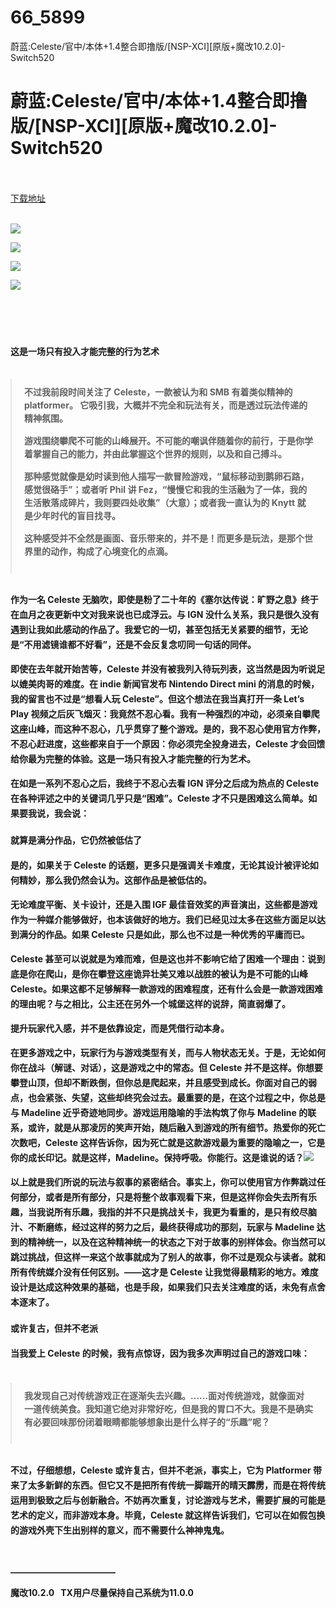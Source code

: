 # 66_5899
蔚蓝:Celeste/官中/本体+1.4整合即撸版/[NSP-XCI][原版+魔改10.2.0]-Switch520
# 蔚蓝:Celeste/官中/本体+1.4整合即撸版/[NSP-XCI][原版+魔改10.2.0]-Switch520
 <br/></br>
[下载地址](https://www.switch520.cc/article/5899 "下载地址")
<br/></br>

<p><strong><img src="https://www.switch520.cc/muke_img/upload_art_editor_20201022-1_58518ce03455b61866abb344caeae3cf.jpg"></strong></p>
<p><strong><img src="https://www.switch520.cc/muke_img/upload_art_editor_20201022-1_e677bb8a12a9539e355b4f85435bd8de.jpg"></strong></p>
<p><strong><img src="https://www.switch520.cc/muke_img/upload_art_editor_20201022-1_feaf5020f4ada4d6e30935c4c9680e06.jpg"></strong></p>
<p><strong><img src="https://www.switch520.cc/muke_img/upload_art_editor_20201022-1_edfddf3ede0b8fd9fefb9f6088057fb2.jpg"></strong></p>
<p><strong><span style="font-size: 20px;">&nbsp;</span></strong></p>
<p>&nbsp;</p>
<h4><strong>这是一场只有投入才能完整的行为艺术</strong></h4>
<blockquote style="padding: 10px 20px; margin: 35px 0px 30px; font-size: 15px;">
<p style="margin-top: 0px; margin-bottom: 15px; line-height: 1.5; font-size: 14px;"><strong>不过我前段时间关注了 Celeste，一款被认为和 SMB 有着类似精神的 platformer。 它吸引我，大概并不完全和玩法有关，而是透过玩法传递的精神氛围。</strong></p>
<p style="margin-top: 0px; margin-bottom: 15px; line-height: 1.5; font-size: 14px;"><strong>游戏围绕攀爬不可能的山峰展开。不可能的嘲讽伴随着你的前行，于是你学着掌握自己的能力，并由此掌握这个世界的规则，以及和自己搏斗。</strong></p>
<p style="margin-top: 0px; margin-bottom: 15px; line-height: 1.5; font-size: 14px;"><strong>那种感觉就像是幼时读到他人描写一款冒险游戏，“鼠标移动到鹅卵石路，感觉很硌手”；或者听 Phil 讲 Fez，“慢慢它和我的生活融为了一体，我的生活散落成碎片，我则要四处收集”（大意）；或者我一直认为的 Knytt 就是少年时代的盲目找寻。</strong></p>
<p style="margin-top: 0px; margin-bottom: 15px; line-height: 1.5; font-size: 14px;"><strong>这种感受并不全然是画面、音乐带来的，并不是！而更多是玩法，是那个世界里的动作，构成了心境变化的点滴。</strong></p>
<p style="margin-top: 0px; margin-bottom: 15px; line-height: 1.5; font-size: 14px;">
</p></blockquote>
<p style="margin-top: 0px; margin-bottom: 15px; line-height: 24px;"><strong>作为一名 Celeste 无脑吹，即使是粉了二十年的《塞尔达传说：旷野之息》终于在血月之夜更新中文对我来说也已成浮云。与 IGN 没什么关系，我只是很久没有遇到让我如此感动的作品了。我爱它的一切，甚至包括无关紧要的细节，无论是“不用滤镜谁都不好看”，还是不会反复念叨同一句话的同伴。</strong></p>
<p style="margin-top: 0px; margin-bottom: 15px; line-height: 24px;"><strong>即使在去年就开始苦等，Celeste&nbsp;并没有被我列入待玩列表，这当然是因为听说足以媲美肉哥的难度。在&nbsp;indie&nbsp;新闻官发布&nbsp;Nintendo Direct mini&nbsp;的消息的时候，我的留言也不过是“想看人玩&nbsp;Celeste”。但这个想法在我当真打开一条&nbsp;Let’s Play&nbsp;视频之后灰飞烟灭：我竟然不忍心看。我有一种强烈的冲动，必须亲自攀爬这座山峰，而这种不忍心，几乎贯穿了整个游戏。是的，我不忍心使用官方作弊，不忍心赶进度，这些都来自于一个原因：你必须完全投身进去，Celeste 才会回馈给你最为完整的体验。这是一场只有投入才能完整的行为艺术。</strong></p>
<p style="margin-top: 0px; margin-bottom: 15px; line-height: 24px;"><strong>在如是一系列不忍心之后，我终于不忍心去看 IGN 评分之后成为热点的 Celeste 在各种评述之中的关键词几乎只是“困难”。Celeste 才不只是困难这么简单。如果要我说，我会说：</strong></p>
<h4><strong>就算是满分作品，它仍然被低估了</strong></h4>
<p style="margin-top: 0px; margin-bottom: 15px; line-height: 24px;"><strong>是的，如果关于&nbsp;Celeste&nbsp;的话题，更多只是强调关卡难度，无论其设计被评论如何精妙，那么我仍然会认为。这部作品是被低估的。</strong></p>
<p style="margin-top: 0px; margin-bottom: 15px; line-height: 24px;"><strong>无论难度平衡、关卡设计，还是入围 IGF 最佳音效奖的声音演出，这些都是游戏作为一种媒介能够做好，也本该做好的地方。我们已经见过太多在这些方面足以达到满分的作品。如果 Celeste 只是如此，那么也不过是一种优秀的平庸而已。</strong></p>
<p style="margin-top: 0px; margin-bottom: 15px; line-height: 24px;"><strong>Celeste 甚至可以说就是为难而难，但是这也并不影响它给了困难一个理由：说到底是你在爬山，是你在攀登这座诡异壮美又难以战胜的被认为是不可能的山峰 Celeste。如果这都不足够解释一款游戏的困难程度，还有什么会是一款游戏困难的理由呢？与之相比，公主还在另外一个城堡这样的说辞，简直弱爆了。</strong></p>
<p style="margin-top: 0px; margin-bottom: 15px; line-height: 24px;"><strong>提升玩家代入感，并不是依靠设定，而是凭借行动本身。</strong></p>
<p style="margin-top: 0px; margin-bottom: 15px; line-height: 24px;"><strong>在更多游戏之中，玩家行为与游戏类型有关，而与人物状态无关。于是，无论如何你在战斗（解谜、对话），这是游戏之中的常态。但 Celeste 并不是这样。你想要攀登山顶，但却不断跌倒，但你总是爬起来，并且感受到成长。你面对自己的弱点，也会紧张、失望，这些却终究会过去。最重要的是，在这个过程之中，你总是与 Madeline 近乎奇迹地同步。游戏运用隐喻的手法构筑了你与 Madeline 的联系，或许，就是从那凌厉的笑声开始，随后融入到游戏的所有细节。热爱你的死亡次数吧，Celeste 这样告诉你，因为死亡就是这款游戏最为重要的隐喻之一，它是你的成长印记。就是这样，Madeline。保持呼吸。你能行。这是谁说的话？<img class="fr-fic fr-dib" src="https://hive.indienova.com/farm/article/picture/2018/2/Celeste-1.jpg_webp"></strong></p>
<p style="margin-top: 0px; margin-bottom: 15px; line-height: 24px;"><strong>以上就是我们所说的玩法与叙事的紧密结合。事实上，你可以使用官方作弊跳过任何部分，或者是所有部分，只是将整个故事观看下来，但是这样你会失去所有乐趣，当我说所有乐趣，我指的并不只是挑战关卡，我更为看重的，是只有绞尽脑汁、不断磨练，经过这样的努力之后，最终获得成功的那刻，玩家与 Madeline 达到的精神统一，以及在这种精神统一的状态之下对于故事的别样体会。你当然可以跳过挑战，但这样一来这个故事就成为了别人的故事，你不过是观众与读者。就和所有传统媒介没有任何区别。——这才是 Celeste 让我觉得最精彩的地方。难度设计是达成这种效果的基础，也是手段，如果我们只去关注难度的话，未免有点舍本逐末了。</strong></p>
<h4><strong>或许复古，但并不老派</strong></h4>
<p style="margin-top: 0px; margin-bottom: 15px; line-height: 24px;"><strong>当我爱上 Celeste 的时候，我有点惊讶，因为我多次声明过自己的游戏口味：</strong></p>
<blockquote style="padding: 10px 20px; margin: 35px 0px 30px; font-size: 15px;">
<p style="margin-top: 0px; margin-bottom: 15px; line-height: 1.5; font-size: 14px;"><strong>我发现自己对传统游戏正在逐渐失去兴趣。……面对传统游戏，就像面对一道传统美食。我知道它绝对非常好吃，但是我的胃口不大。我是不是确实有必要回味那份闭着眼睛都能够想象出是什么样子的“乐趣”呢？</strong></p>
</blockquote>
<p style="margin-top: 0px; margin-bottom: 15px; line-height: 24px;"><strong>不过，仔细想想，Celeste 或许复古，但并不老派，事实上，它为&nbsp;Platformer&nbsp;带来了太多新鲜的东西。但它又不是把所有传统一脚踹开的晴天霹雳，而是在将传统运用到极致之后与创新融合。不妨再次重复，讨论游戏与艺术，需要扩展的可能是艺术的定义，而非游戏本身。毕竟，Celeste&nbsp;就这样告诉我们，它可以在如假包换的游戏外壳下生出别样的意义，而不需要什么神神鬼鬼。</strong></p>
<p>&nbsp;</p>
<p><strong>————————————</strong></p>
<p><strong>魔改10.2.0 &nbsp;&nbsp;TX用户尽量保持自己系统为11.0.0</strong></p>
